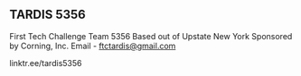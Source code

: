 ## TARDIS 5356
First Tech Challenge Team 5356
Based out of Upstate New York
Sponsored by Corning, Inc.
Email - ftctardis@gmail.com

linktr.ee/tardis5356
